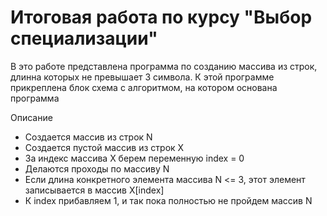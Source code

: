 # Итоговая работа по курсу "Выбор специализации"
В это работе представлена программа по созданию массива из строк, длинна которых не превышает 3 символа.
К этой программе прикреплена блок схема с алгоритмом, на котором основана программа

Описание
- Создается массив из строк N
- Создается пустой массив из строк X
- За индекс массива X берем переменную index = 0
- Делаются проходы по массиву N
- Если длина конкретного элемента массива N <= 3, этот элемент записывается в массив X[index]
- К index прибавляем 1, и так пока полностью не пройдем массив N
